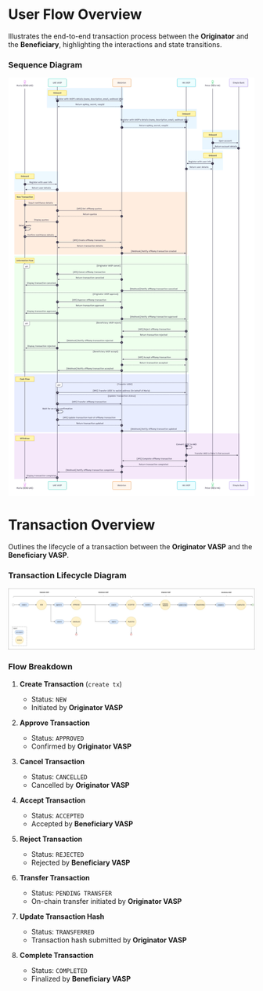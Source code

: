 # User Flow Overview

Illustrates the end-to-end transaction process between the **Originator** and the **Beneficiary**, highlighting the interactions and state transitions.

### Sequence Diagram

[![Transaction Statuses](./images/sequence_diagram.jpg)](./images/sequence_diagram.jpg)

# Transaction Overview

Outlines the lifecycle of a transaction between the **Originator VASP** and the **Beneficiary VASP**.

### Transaction Lifecycle Diagram

[![Transaction Statuses](./images/transaction_status.jpg)](./images/transaction_status.jpg)

### Flow Breakdown

1. **Create Transaction** (`create tx`)
   - Status: `NEW`
   - Initiated by **Originator VASP**

2. **Approve Transaction**
   - Status: `APPROVED`
   - Confirmed by **Originator VASP**

3. **Cancel Transaction**
   - Status: `CANCELLED`
   - Cancelled by **Originator VASP**

4. **Accept Transaction**
   - Status: `ACCEPTED`
   - Accepted by **Beneficiary VASP**

5. **Reject Transaction**
   - Status: `REJECTED`
   - Rejected by **Beneficiary VASP**

6. **Transfer Transaction**
   - Status: `PENDING TRANSFER`
   - On-chain transfer initiated by **Originator VASP**

7. **Update Transaction Hash**
   - Status: `TRANSFERRED`
   - Transaction hash submitted by **Originator VASP**

8. **Complete Transaction**
   - Status: `COMPLETED`
   - Finalized by **Beneficiary VASP**
